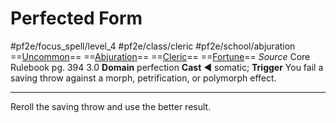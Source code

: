 # Perfected Form
#pf2e/focus_spell/level_4 #pf2e/class/cleric #pf2e/school/abjuration 
==[Uncommon](rules/traits/uncommon.md)== ==[Abjuration](rules/traits/abjuration.md)== ==[Cleric](rules/traits/cleric.md)== ==[Fortune](rules/traits/fortune.md)==
*Source* Core Rulebook pg. 394 3.0
**Domain** perfection
**Cast** ◄ somatic; **Trigger** You fail a saving throw against a morph, petrification, or polymorph effect.

---
Reroll the saving throw and use the better result.